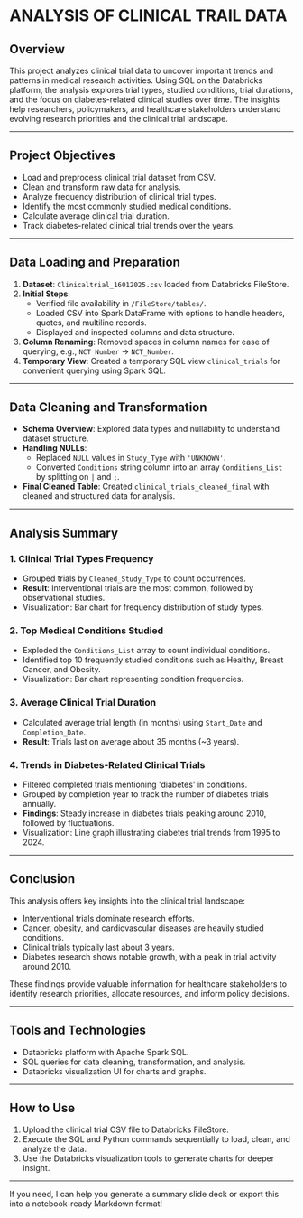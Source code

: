 # ANALYSIS OF CLINICAL TRAIL DATA

## Overview
This project analyzes clinical trial data to uncover important trends and patterns in medical research activities. Using SQL on the Databricks platform, the analysis explores trial types, studied conditions, trial durations, and the focus on diabetes-related clinical studies over time. The insights help researchers, policymakers, and healthcare stakeholders understand evolving research priorities and the clinical trial landscape.

---

## Project Objectives
- Load and preprocess clinical trial dataset from CSV.
- Clean and transform raw data for analysis.
- Analyze frequency distribution of clinical trial types.
- Identify the most commonly studied medical conditions.
- Calculate average clinical trial duration.
- Track diabetes-related clinical trial trends over the years.

---

## Data Loading and Preparation
1. **Dataset**: `Clinicaltrial_16012025.csv` loaded from Databricks FileStore.
2. **Initial Steps**:
   - Verified file availability in `/FileStore/tables/`.
   - Loaded CSV into Spark DataFrame with options to handle headers, quotes, and multiline records.
   - Displayed and inspected columns and data structure.
3. **Column Renaming**: Removed spaces in column names for ease of querying, e.g., `NCT Number` → `NCT_Number`.
4. **Temporary View**: Created a temporary SQL view `clinical_trials` for convenient querying using Spark SQL.

---

## Data Cleaning and Transformation
- **Schema Overview**: Explored data types and nullability to understand dataset structure.
- **Handling NULLs**:
  - Replaced `NULL` values in `Study_Type` with `'UNKNOWN'`.
  - Converted `Conditions` string column into an array `Conditions_List` by splitting on `|` and `;`.
- **Final Cleaned Table**: Created `clinical_trials_cleaned_final` with cleaned and structured data for analysis.

---

## Analysis Summary

### 1. Clinical Trial Types Frequency
- Grouped trials by `Cleaned_Study_Type` to count occurrences.
- **Result**: Interventional trials are the most common, followed by observational studies.
- Visualization: Bar chart for frequency distribution of study types.

### 2. Top Medical Conditions Studied
- Exploded the `Conditions_List` array to count individual conditions.
- Identified top 10 frequently studied conditions such as Healthy, Breast Cancer, and Obesity.
- Visualization: Bar chart representing condition frequencies.

### 3. Average Clinical Trial Duration
- Calculated average trial length (in months) using `Start_Date` and `Completion_Date`.
- **Result**: Trials last on average about 35 months (~3 years).

### 4. Trends in Diabetes-Related Clinical Trials
- Filtered completed trials mentioning 'diabetes' in conditions.
- Grouped by completion year to track the number of diabetes trials annually.
- **Findings**: Steady increase in diabetes trials peaking around 2010, followed by fluctuations.
- Visualization: Line graph illustrating diabetes trial trends from 1995 to 2024.

---

## Conclusion
This analysis offers key insights into the clinical trial landscape:
- Interventional trials dominate research efforts.
- Cancer, obesity, and cardiovascular diseases are heavily studied conditions.
- Clinical trials typically last about 3 years.
- Diabetes research shows notable growth, with a peak in trial activity around 2010.
  
These findings provide valuable information for healthcare stakeholders to identify research priorities, allocate resources, and inform policy decisions.

---

## Tools and Technologies
- Databricks platform with Apache Spark SQL.
- SQL queries for data cleaning, transformation, and analysis.
- Databricks visualization UI for charts and graphs.

---

## How to Use
1. Upload the clinical trial CSV file to Databricks FileStore.
2. Execute the SQL and Python commands sequentially to load, clean, and analyze the data.
3. Use the Databricks visualization tools to generate charts for deeper insight.

---

If you need, I can help you generate a summary slide deck or export this into a notebook-ready Markdown format!
